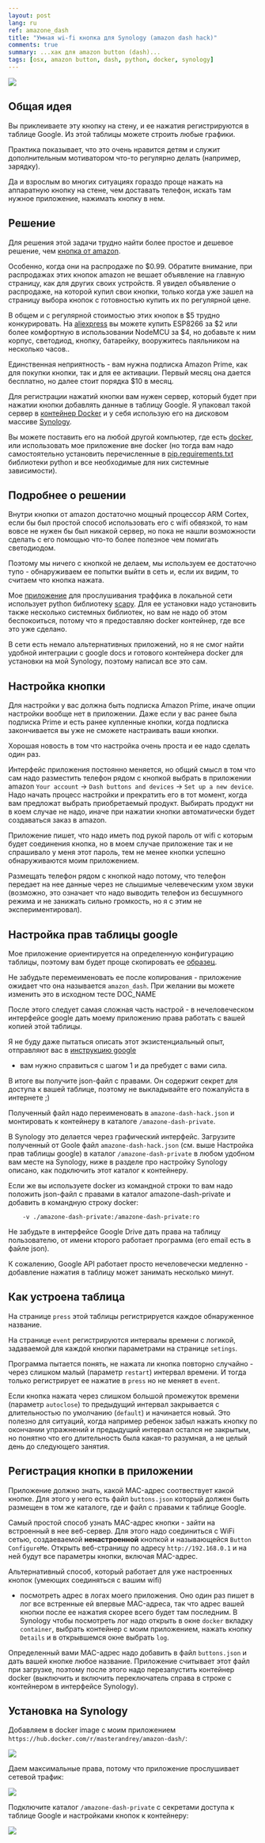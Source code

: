 ```yaml
---
layout: post
lang: ru
ref: amazone_dash
title: "Умная wi-fi кнопка для Synology (amazon dash hack)"
comments: true
summary: ...хак для amazon button (dash)...
tags: [osx, amazon button, dash, python, docker, synology]
---
```


![](/images/amazon_dash.png)

## Общая идея

Вы приклеиваете эту кнопку на стену, и ее нажатия регистрируются в таблице Google.
Из этой таблицы можете строить любые графики.

Практика показывает, что это очень нравится детям и служит дополнительным мотиватором 
что-то регулярно делать (например, зарядку).

Да и взрослым во многих ситуациях гораздо проще нажать на аппаратную кнопку на стене,
чем доставать телефон, искать там нужное приложение, нажимать кнопку в нем.

## Решение 

Для решения этой задачи трудно найти более простое и дешевое решение, чем 
[кнопка от amazon](https://www.amazon.com/b/?ie=UTF8&node=10667898011).

Особенно, когда они на распродаже по $0.99. Обратите внимание, при распродажах этих кнопок amazon
не вешает объявление на главную страницу, как для других своих устройств. 
Я увидел объявление о распродаже, на которой купил свои кнопки, только когда уже зашел на 
страницу выбора кнопок с готовностью купить их по регулярной цене.

В общем и с регулярной стоимостью этих кнопок в $5 трудно конкурировать.
На [aliexpress](https://www.aliexpress.com) вы можете купить ESP8266 за $2 или более комфортную
в использовании NodeMCU за $4, но добавьте к ним корпус, светодиод, кнопку, батарейку, вооружитесь
паяльником на несколько часов..

Единственная неприятность - вам нужна подписка Amazon Prime, как для покупки кнопки, так и для
ее активации. Первый месяц она дается бесплатно, но далее стоит порядка $10 в месяц.

Для регистрации нажатий кнопки вам нужен сервер, который будет при нажатии кнопки добавлять данные
в таблицу Google. Я упаковал такой сервер в 
[контейнер Docker](https://hub.docker.com/r/masterandrey/amazon-dash/) 
и у себя использую его на дисковом массиве [Synology](https://www.synology.com). 

Вы можете поставить его на любой другой компьютер, где есть [docker](https://www.docker.com),
или использовать мое приложение вне docker (но тогда вам надо самостоятельно установить перечисленные
в [pip.requirements.txt](https://github.com/masterandrey/docker-amazon-dash/blob/master/pip.requirements.txt)
библиотеки python и все необходимые для них системные зависимости).

## Подробнее о решении

Внутри кнопки от amazon достаточно мощный процессор ARM Cortex, если бы был простой способ 
использовать его с wifi обвязкой, то нам вовсе не нужен бы был никакой сервер, но пока не нашли 
возможности сделать с его помощью что-то более полезное чем помигать светодиодом.

Поэтому мы ничего с кнопкой не делаем, мы используем ее достаточно тупо - обнаруживаем ее попытки
выйти в сеть и, если их видим, то считаем что кнопка нажата.

Мое [приложение](https://github.com/masterandrey/docker-amazon-dash) для прослушивания траффика 
в локальной сети использует python библиотеку [scapy](https://github.com/phaethon/scapy).
Для ее установки надо установить также несколько системных библиотек, но вам не надо об этом беспокоиться,
потому что я предоставляю docker контейнер, где все это уже сделано.

В сети есть немало альтернативных приложений, но я не смог найти удобной интеграции с google docs и 
готового контейнера docker для установки  на мой Synology, поэтому написал все это сам.

## Настройка кнопки

Для настройки у вас должна быть подписка Amazon Prime, иначе опции настройки вообще нет в приложении.
Даже если у вас ранее была подписка Prime и есть ранее купленные кнопки, когда подписка закончивается
вы уже не сможете настраивать ваши кнопки.

Хорошая новость в том что настройка очень проста и ее надо сделать один раз.

Интерфейс приложения постоянно меняется, но общий смысл в том что сам надо разместить телефон рядом 
с кнопкой выбрать в приложении amazon `Your account` -> `Dash buttons and devices` -> 
`Set up a new device`.
Надо начать процесс настройки и прекратить его в тот момент, когда вам предложат выбрать приобретаемый 
продукт.
Выбирать продукт ни в коем случае не надо, иначе при нажатии кнопки автоматически будет создаваться
заказ в amazon.

Приложение пишет, что надо иметь под рукой пароль от wifi с которым будет соединения кнопка, но в моем
случае приложение так и не спрашивало у меня этот пароль, тем не менее кнопки успешно обнаруживаются
моим приложением.

Размещать телефон рядом с кнопкой надо потому, что телефон передает на нее данные через не слышимые
челевеческим ухом звуки (возможно, это означает что надо выводить телефон из бесшумного режима и
не занижать сильно громкость, но я с этим не экспериментировал).

## Настройка прав таблицы google

Мое приложение ориентируется на определенную конфигурацию таблицы, поэтому вам будет проще скопировать
ее [образец](https://docs.google.com/spreadsheets/d/1m2NNfdKIb3JDieBZEBL5e15-6wx_BUf7rxyP2CwOekY/edit#gid=0).

Не забудьте перемеименовать ее после копирования - приложение ожидает что она называется `amazon_dash`.
При желании вы можете изменить это в исходном тесте
DOC_NAME

После этого следует самая сложная часть настрой - в нечеловеческом интерфейсе google дать моему
приложению права работать с вашей копией этой таблицы.

Я не буду даже пытаться описать этот экзистенциальный опыт, отправляют вас в 
[инструкцию google](https://developers.google.com/sheets/api/quickstart/python)
- вам нужно справиться с шагом 1 и да пребудет с вами сила.

В итоге вы получите json-файл с правами. Он содержит секрет для доступа к вашей таблице, поэтому не
выкладывайте его пожалуйста в интернете ;)

Полученный файл надо переименовать в `amazone-dash-hack.json` и монтировать к контейнеру в каталоге
`/amazone-dash-private`. 

В Synology это делается через графический интерфейс.
Загрузите полученный от Goole файл `amazone-dash-hack.json` (см. выше Настройка прав таблицы google) 
в каталог `/amazone-dash-private` в любом удобном вам месте на Synology, ниже в разделе
про настройку Synology описано, как подключить этот каталог к контейнеру.

Если же вы используете
docker из командной строки то вам надо положить json-файл с правами в каталог amazone-dash-private и 
добавить в командную строку docker:

        -v ./amazone-dash-private:/amazone-dash-private:ro
        
Не забудьте в интерфейсе Google Drive дать права на таблицу пользователю, от имени кторого работает
программа (его email есть в файле json).

К сожалению, Google API работает просто нечеловечески медленно - добавление нажатия в таблицу может 
занимать несколько минут.

## Как устроена таблица

На странице `press` этой таблицы регистрируется каждое обнаруженное название. 

На странице `event` регистрируются интервалы времени с логикой, задаваемой для каждой кнопки параметрами
на странице `setings`. 

Программа пытается понять, не нажата ли кнопка повторно случайно - через слишком
 малый (параметр `restart`) интервал времени. 
И тогда только регистрирует ее нажатие в `press` но не меняет в `event`.

Если кнопка нажата через слишком большой промежуток времени (параметр `autoclose`) то предыдущий интервал
закрывается с длительностью по умолчанию (`default`) и начинается новый. Это полезно для ситуаций,
когда например ребенок забыл нажать кнопку по окончании упражнений и предыдущий интервал остался
не закрытым, но понятно что его длительность была какая-то разумная, а не целый день до следующего занятия.

## Регистрация кнопки в приложении

Приложение должно знать, какой MAC-адрес соотвествует какой кнопке.
Для этого у него есть файл `buttons.json` который должен быть размещен в том же каталоге, где и файл
с правами к таблице Google.

Самый простой способ узнать MAC-адрес кнопки - зайти на встроенный в нее веб-сервер. Для этого надо
соединиться с WiFi сетью, создаеваемой **ненастроенной** кнопкой и называющейся `Button ConfigureMe`.
Открыть веб-страницу по адресу `http://192.168.0.1` и на ней будут все параметры кнопки, включая
MAC-адрес.

Альтернативный способ, который работает для уже настроенных кнопок (умеющих соединяться с вашим wifi)
- посмотреть адрес в логах моего приложения.
Оно один раз пишет в лог все встренные ей впервые MAC-адреса, так что адрес вашей кнопки после
ее нажатия скорее всего будет там последним. В Synology чтобы посмотреть лог надо открыть в окне `docker`
вкладку `container`, выбрать контейнер с моим приложением, нажать кнопку `Details` и в открывшемся окне
выбрать `log`.

Определенный вами MAC-адрес надо добавить в файл `buttons.json` и дать вашей кнопке любое название.
Приложение считывает этот файл при загрузке, поэтому после этого надо перезапустить контейнер docker
(выключить и включить переключатель справа в строке с контейнером в интерфейсе Synology).

## Установка на Synology
Добавляем в docker image с моим приложением `https://hub.docker.com/r/masterandrey/amazon-dash/`:

![](/images/dash_synology_docker_image.png)

Даем максимальные права, потому что приложение прослушивает сетевой трафик:

![](/images/dash_synology_docker_general.png)

Подключите каталог `/amazone-dash-private` с секретами доступа к таблице Google и настройками кнопок
к контейнеру:

![](/images/dash_synology_docker_volume.png)
